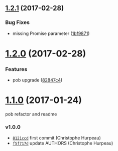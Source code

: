 <a name="1.2.1"></a>
## [1.2.1](https://github.com/christophehurpeau/promise-callback-factory/compare/v1.2.0...v1.2.1) (2017-02-28)


### Bug Fixes

* missing Promise parameter ([1bf9871](https://github.com/christophehurpeau/promise-callback-factory/commit/1bf9871))


<a name="1.2.0"></a>
# [1.2.0](https://github.com/christophehurpeau/promise-callback-factory/compare/v1.1.0...v1.2.0) (2017-02-28)


### Features

* pob upgrade ([82847c4](https://github.com/christophehurpeau/promise-callback-factory/commit/82847c4))


<a name="1.1.0"></a>
# [1.1.0](https://github.com/christophehurpeau/promise-callback-factory/compare/v1.0.0...v1.1.0) (2017-01-24)

pob refactor and readme


### v1.0.0

- [`8121ccd`](https://github.com/christophehurpeau/promise-callback-factory/commit/8121ccd2ae6cc49faea2ef34190b3b75b0107bd4) first commit (Christophe Hurpeau)
- [`f5f717d`](https://github.com/christophehurpeau/promise-callback-factory/commit/f5f717d96930d70f98803c34c6669809e0cf1b6a) update AUTHORS (Christophe Hurpeau)
